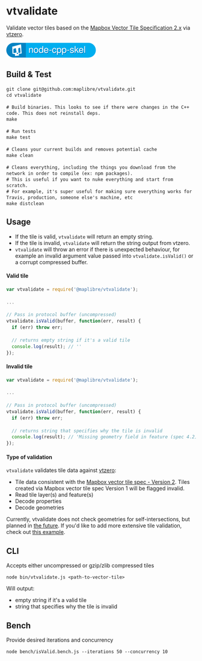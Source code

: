 # vtvalidate

Validate vector tiles based on the [Mapbox Vector Tile Specification 2.x](https://www.mapbox.com/vector-tiles/specification/) via [vtzero](https://github.com/mapbox/vtzero).

[![node-cpp-skel](https://raw.githubusercontent.com/mapbox/cpp/master/assets/node-cpp-skel-badge_blue.svg)](https://github.com/mapbox/node-cpp-skel)

## Build & Test
```shell
git clone git@github.com:maplibre/vtvalidate.git
cd vtvalidate

# Build binaries. This looks to see if there were changes in the C++ code. This does not reinstall deps.
make

# Run tests
make test

# Cleans your current builds and removes potential cache
make clean

# Cleans everything, including the things you download from the network in order to compile (ex: npm packages).
# This is useful if you want to nuke everything and start from scratch.
# For example, it's super useful for making sure everything works for Travis, production, someone else's machine, etc
make distclean
```

## Usage
 
- If the tile is valid, `vtvalidate` will return an empty string. 
- If the tile is invalid, `vtvalidate` will return the string output from vtzero. 
- `vtvalidate` will throw an error if there is unexpected behaviour, for example an invalid argument value passed into `vtvalidate.isValid()` or a corrupt compressed buffer.

#### Valid tile
```js
var vtvalidate = require('@maplibre/vtvalidate');

...

// Pass in protocol buffer (uncompressed)
vtvalidate.isValid(buffer, function(err, result) {
  if (err) throw err;

  // returns empty string if it's a valid tile
  console.log(result); // ''
});
```

#### Invalid tile
```js
var vtvalidate = require('@maplibre/vtvalidate');

...

// Pass in protocol buffer (uncompressed)
vtvalidate.isValid(buffer, function(err, result) {
  if (err) throw err;

  // returns string that specifies why the tile is invalid
  console.log(result); // 'Missing geometry field in feature (spec 4.2)'
});
```

#### Type of validation
`vtvalidate` validates tile data against [vtzero](https://github.com/mapbox/vtzero):
- Tile data consistent with the [Mapbox vector tile spec - Version 2](https://www.mapbox.com/vector-tiles/specification/). Tiles created via Mapbox vector tile spec Version 1 will be flagged invalid.
- Read tile layer(s) and feature(s)
- Decode properties
- Decode geometries

Currently, vtvalidate does not check geometries for self-intersections, but planned in [the future](https://github.com/mapbox/core-tech/issues/253). If you'd like to add more extensive tile validation, check out [this example](https://github.com/mapbox/vtzero/blob/master/examples/vtzero-check.cpp).


## CLI

Accepts either uncompressed or gzip/zlib compressed tiles

```
node bin/vtvalidate.js <path-to-vector-tile>
```
Will output:
- empty string if it's a valid tile
- string that specifies why the tile is invalid


## Bench
Provide desired iterations and concurrency
```
node bench/isValid.bench.js --iterations 50 --concurrency 10
```
